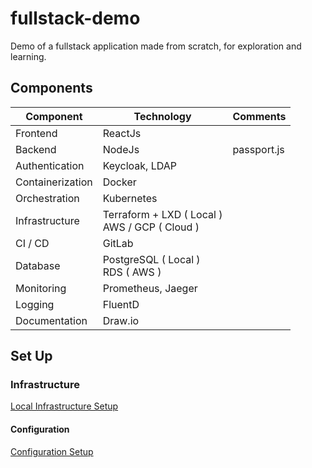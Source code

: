 # fullstack-demo

Demo of a fullstack application made from scratch, for exploration and learning.

## Components

| Component        | Technology                                         | Comments    |
| ---------------- | -------------------------------------------------- | ----------- |
| Frontend         | ReactJs                                            |             |
| Backend          | NodeJs                                             | passport.js |
| Authentication   | Keycloak, LDAP                                     |             |
| Containerization | Docker                                             |             |
| Orchestration    | Kubernetes                                         |             |
| Infrastructure   | Terraform + LXD ( Local )<br />AWS / GCP ( Cloud ) |             |
| CI / CD          | GitLab                                             |             |
| Database         | PostgreSQL ( Local )<br />RDS ( AWS )              |             |
| Monitoring       | Prometheus, Jaeger                                 |             |
| Logging          | FluentD                                            |             |
| Documentation    | Draw.io                                            |             |

## Set Up

### Infrastructure

[Local Infrastructure Setup](iac/local/README.md)

#### Configuration

[Configuration Setup](configuration/README.md)
